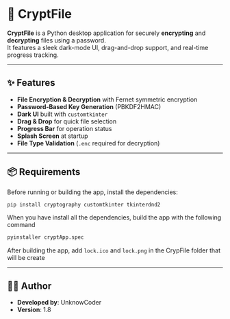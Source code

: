 # 🔐 CryptFile

**CryptFile** is a Python desktop application for securely **encrypting** and **decrypting** files using a password.  
It features a sleek dark-mode UI, drag-and-drop support, and real-time progress tracking.

---

## ✨ Features

- **File Encryption & Decryption** with Fernet symmetric encryption
- **Password-Based Key Generation** (PBKDF2HMAC)
- **Dark UI** built with `customtkinter`
- **Drag & Drop** for quick file selection
- **Progress Bar** for operation status
- **Splash Screen** at startup
- **File Type Validation** (`.enc` required for decryption)

---

## 📦 Requirements

Before running or building the app, install the dependencies:

```bash
pip install cryptography customtkinter tkinterdnd2
```
When you have install all the dependencies, build the app with the following command
```bash
pyinstaller cryptApp.spec
```
After building the app, add `lock.ico` and `lock.png` in the CrypFile folder that will be create

---

## 🧑‍💻 Author 
- **Developed by**: UnknowCoder
-  **Version**: 1.8
